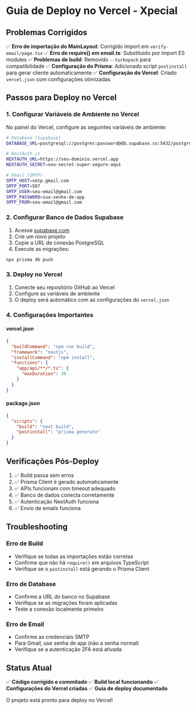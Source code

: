 # Guia de Deploy no Vercel - Xpecial

## Problemas Corrigidos

✅ **Erro de importação do MainLayout**: Corrigido import em `verify-email/page.tsx`
✅ **Erro de require() em email.ts**: Substituído por import ES modules
✅ **Problemas de build**: Removido `--turbopack` para compatibilidade
✅ **Configuração do Prisma**: Adicionado script `postinstall` para gerar cliente automaticamente
✅ **Configuração do Vercel**: Criado `vercel.json` com configurações otimizadas

## Passos para Deploy no Vercel

### 1. Configurar Variáveis de Ambiente no Vercel

No painel do Vercel, configure as seguintes variáveis de ambiente:

```bash
# Database (Supabase)
DATABASE_URL=postgresql://postgres:password@db.supabase.co:5432/postgres?schema=public

# NextAuth.js
NEXTAUTH_URL=https://seu-dominio.vercel.app
NEXTAUTH_SECRET=seu-secret-super-seguro-aqui

# Email (SMTP)
SMTP_HOST=smtp.gmail.com
SMTP_PORT=587
SMTP_USER=seu-email@gmail.com
SMTP_PASSWORD=sua-senha-de-app
SMTP_FROM=seu-email@gmail.com
```

### 2. Configurar Banco de Dados Supabase

1. Acesse [supabase.com](https://supabase.com)
2. Crie um novo projeto
3. Copie a URL de conexão PostgreSQL
4. Execute as migrações:

```bash
npx prisma db push
```

### 3. Deploy no Vercel

1. Conecte seu repositório GitHub ao Vercel
2. Configure as variáveis de ambiente
3. O deploy será automático com as configurações do `vercel.json`

### 4. Configurações Importantes

#### vercel.json
```json
{
  "buildCommand": "npm run build",
  "framework": "nextjs",
  "installCommand": "npm install",
  "functions": {
    "app/api/**/*.ts": {
      "maxDuration": 30
    }
  }
}
```

#### package.json
```json
{
  "scripts": {
    "build": "next build",
    "postinstall": "prisma generate"
  }
}
```

## Verificações Pós-Deploy

1. ✅ Build passa sem erros
2. ✅ Prisma Client é gerado automaticamente
3. ✅ APIs funcionam com timeout adequado
4. ✅ Banco de dados conecta corretamente
5. ✅ Autenticação NextAuth funciona
6. ✅ Envio de emails funciona

## Troubleshooting

### Erro de Build
- Verifique se todas as importações estão corretas
- Confirme que não há `require()` em arquivos TypeScript
- Verifique se o `postinstall` está gerando o Prisma Client

### Erro de Database
- Confirme a URL do banco no Supabase
- Verifique se as migrações foram aplicadas
- Teste a conexão localmente primeiro

### Erro de Email
- Confirme as credenciais SMTP
- Para Gmail, use senha de app (não a senha normal)
- Verifique se a autenticação 2FA está ativada

## Status Atual

✅ **Código corrigido e commitado**
✅ **Build local funcionando**
✅ **Configurações do Vercel criadas**
✅ **Guia de deploy documentado**

O projeto está pronto para deploy no Vercel!